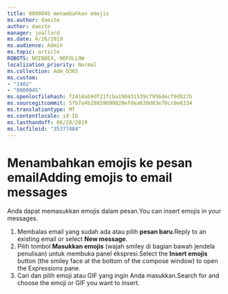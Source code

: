```yaml
---
title: 8000045 menambahkan emojis
ms.author: daeite
author: daeite
manager: joallard
ms.date: 4/26/2019
ms.audience: Admin
ms.topic: article
ROBOTS: NOINDEX, NOFOLLOW
localization_priority: Normal
ms.collection: Adm_O365
ms.custom:
- "1402"
- "8000045"
ms.openlocfilehash: f2414ab9df21fcba190431539cf956decf9db27b
ms.sourcegitcommit: 5fb7a4b28859690020efdea630d03e70cc0e6334
ms.translationtype: MT
ms.contentlocale: id-ID
ms.lasthandoff: 06/28/2019
ms.locfileid: "35377484"
---
```

# <a name="adding-emojis-to-email-messages"></a><span data-ttu-id="425f9-102">Menambahkan emojis ke pesan email</span><span class="sxs-lookup"><span data-stu-id="425f9-102">Adding emojis to email messages</span></span>

<span data-ttu-id="425f9-103">Anda dapat memasukkan emojis dalam pesan.</span><span class="sxs-lookup"><span data-stu-id="425f9-103">You can insert emojis in your messages.</span></span>

1. <span data-ttu-id="425f9-104">Membalas email yang sudah ada atau pilih **pesan baru**.</span><span class="sxs-lookup"><span data-stu-id="425f9-104">Reply to an existing email or select **New message**.</span></span>
1. <span data-ttu-id="425f9-105">Pilih tombol **Masukkan emojis** (wajah smiley di bagian bawah jendela penulisan) untuk membuka panel ekspresi.</span><span class="sxs-lookup"><span data-stu-id="425f9-105">Select the **Insert emojis** button (the smiley face at the bottom of the compose window) to open the Expressions pane.</span></span>
1. <span data-ttu-id="425f9-106">Cari dan pilih emoji atau GIF yang ingin Anda masukkan.</span><span class="sxs-lookup"><span data-stu-id="425f9-106">Search for and choose the emoji or GIF you want to insert.</span></span>